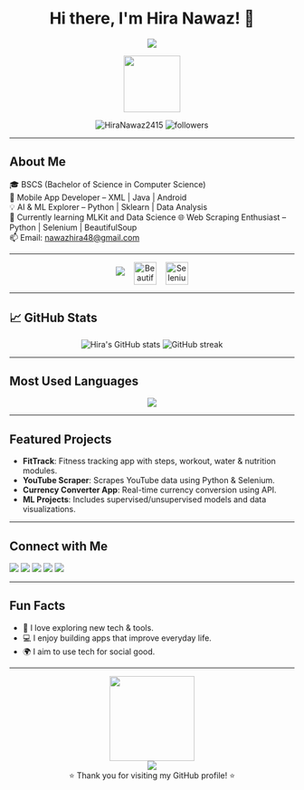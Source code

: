<h1 align="center">Hi there, I'm Hira Nawaz! 👋</h1>

<p align="center">
  <img src="https://readme-typing-svg.demolab.com?font=Fira+Code&size=24&pause=1000&color=00ADB5&width=500&lines=BSCS+Student+%7C+Mobile+Developer;AI+%26+ML+Enthusiast+%7C+Tech+Explorer;Passionate+about+Learning+%26+Building" />
</p>

<p align="center">
  <img src="https://media.giphy.com/media/26AHONQ79FdWZhAI0/giphy.gif" width="100" height="100">
</p>

<p align="center">
  <img src="https://komarev.com/ghpvc/?username=HiraNawaz2415&label=Profile%20views&color=0e75b6&style=flat" alt="HiraNawaz2415" />
  <img src="https://img.shields.io/github/followers/HiraNawaz2415?label=Followers&style=social" alt="followers"/>
</p>

---

## About Me
🎓 BSCS (Bachelor of Science in Computer Science)  
📱 Mobile App Developer – XML | Java | Android  
💡 AI & ML Explorer – Python | Sklearn | Data Analysis  
🌱 Currently learning MLKit and Data Science
🌐 Web Scraping Enthusiast – Python | Selenium | BeautifulSoup  
📫 Email: [nawazhira48@gmail.com](mailto:nawazhira48@gmail.com)

---


<p align="center">
  <img src="https://skillicons.dev/icons?i=java,kotlin,androidstudio,python,cpp,c,html,css,js,react,mysql,sqlite,firebase,git,vscode,jupyter,numpy,pandas,sklearn,matplotlib,github" />
  &nbsp;&nbsp;
  <img src="https://upload.wikimedia.org/wikipedia/commons/9/95/Beautiful_Soup_logo.svg" alt="BeautifulSoup" title="BeautifulSoup" width="40" height="40" style="vertical-align:middle;"/>
  &nbsp;&nbsp;
  <img src="https://www.selenium.dev/images/selenium_logo_square_green.png" alt="Selenium" title="Selenium" width="40" height="40" style="vertical-align:middle;"/>
</p>

---

## 📈 GitHub Stats

<p align="center">
  <img src="https://github-readme-stats.vercel.app/api?username=HiraNawaz2415&show_icons=true&theme=radical" alt="Hira's GitHub stats"/>
  <img src="https://github-readme-streak-stats.herokuapp.com/?user=HiraNawaz2415&theme=radical" alt="GitHub streak"/>
</p>

---

## Most Used Languages

<p align="center">
  <img src="https://github-readme-stats.vercel.app/api/top-langs/?username=HiraNawaz2415&layout=compact&theme=radical" />
</p>

---

## Featured Projects

- **FitTrack**: Fitness tracking app with steps, workout, water & nutrition modules.
- **YouTube Scraper**: Scrapes YouTube data using Python & Selenium.
- **Currency Converter App**: Real-time currency conversion using API.
- **ML Projects**: Includes supervised/unsupervised models and data visualizations.

---

## Connect with Me

<p align="left">
  <a href="https://www.linkedin.com/in/hira-nawaz-544632348/"><img src="https://img.shields.io/badge/LinkedIn-%230077B5.svg?&style=flat&logo=linkedin&logoColor=white"/></a>
  <a href="https://stackoverflow.com/users/23370218/hira-nawaz"><img src="https://img.shields.io/badge/StackOverflow-%23F58025.svg?&style=flat&logo=stack-overflow&logoColor=white"/></a>
  <a href="https://www.kaggle.com/hiranawaz2415"><img src="https://img.shields.io/badge/Kaggle-%2312100E.svg?&style=flat&logo=kaggle&logoColor=white"/></a>
  <a href="https://medium.com/@nawazhira48"><img src="https://img.shields.io/badge/Medium-%2312100E.svg?&style=flat&logo=medium&logoColor=white"/></a>
  <a href="https://www.hackerrank.com/profile/nawazhira48"><img src="https://img.shields.io/badge/HackerRank-%232EC866.svg?&style=flat&logo=hackerrank&logoColor=white"/></a>
</p>

---

## Fun Facts

- 🚀 I love exploring new tech & tools.
- 💻 I enjoy building apps that improve everyday life.
- 🌍 I aim to use tech for social good.

---

<p align="center">
  <img src="https://media.giphy.com/media/3o7aD2saalBwwftBIY/giphy.gif" width="150">
  <br>
  <img src="https://raw.githubusercontent.com/andreasbm/readme/master/assets/lines/colored.png" />
  <br>
  ⭐ Thank you for visiting my GitHub profile! ⭐
</p>
